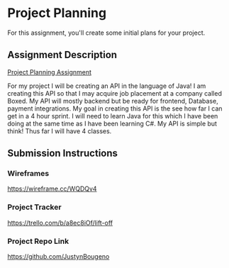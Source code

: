 # Project Planning
For this assignment, you'll create some initial plans for your project.

## Assignment Description
[Project Planning Assignment](https://education.launchcode.org/liftoff/modules/assignments/project-planning)

For my project I will be creating an API in the language of Java! I am creating this API so that I may acquire job placement at a company called Boxed. My API will mostly backend but be ready for frontend,  Database, payment integrations. My goal in creating this API is the see how far I can get in a 4 hour sprint. I will need to learn Java for this which I have been doing at the same time as I have been learning C#. My API is simple but think! Thus far I will have 4 classes.

## Submission Instructions

### Wireframes

https://wireframe.cc/WQDQv4

### Project Tracker

https://trello.com/b/a8ec8iOf/lift-off

### Project Repo Link

https://github.com/JustynBougeno
